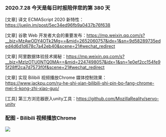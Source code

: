 ### 2020.7.28 今天是每日时报陪伴您的第 380 天

[文章] 译文 ECMAScript 2020 新特性：<https://juejin.im/post/5ec34ed96fb9a0437b76f638>

[文章] 谷歌 Web 开发者大会的重要发布：<https://mp.weixin.qq.com/s?__biz=MzAwODY4OTk2Mg==&mid=2652060757&idx=1&sn=9d58289735eded4d6d1d678c7a42eb40&scene=21#wechat_redirect>

[文章] 阿里数据体验技术揭秘：<https://mp.weixin.qq.com/s?__biz=MzIzOTU0NTQ0MA==&mid=2247498057&idx=1&sn=1e0ef2cc154fe95f28ff2ca7d7573f0f&scene=21#wechat_redirect>

[文章] 实现 Bilibili 视频播放Chrome 媒体控制效果：<https://www.jackpu.com/ru-he-shi-xian-bilibili-shi-pin-bo-fang-chrome-mei-ti-kong-zhi-xiao-guo/>

[工具] 第三方浏览器嵌入unity工具：<https://github.com/MozillaReality/servo-unity>

### 配图 - Bilibili 视频播放Chrome

![](https://img1.wxzxzj.com/Jul-16-2020%2012-05-52.gif)